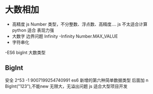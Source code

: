 # 大数相加

- 高精度
  js Number 类型，不分整数、浮点数、高精度....
  js 不太适合计算 python 适合
  表现力强
- 大数字
  边界问题
  Infinity
  -Infinity
  Number.MAX_VALUE
- 字符串化

-ES6 bigInt 大数类型

## BigInt 
  安全 2^53 -1 9007199254740991 
  es6 新增的第六种简单数据类型
  后面加 n 
  BigInt("123"),不能new
  无限大，无溢出问题
  js 适合大型项目开发
